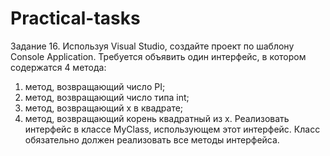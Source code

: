 # Practical-tasks
Задание 16. Используя Visual Studio, создайте проект по шаблону Console Application.
Требуется объявить один интерфейс, в котором содержатся 4 метода: 
1.	метод, возвращающий число PI;
2.	метод, возвращающий число типа int;
3.	метод, возвращающий x в квадрате;
4.	метод, возвращающий корень квадратный из x.
Реализовать интерфейс в классе MyClass, использующем этот интерфейс. Класс обязательно должен реализовать все методы интерфейса.
